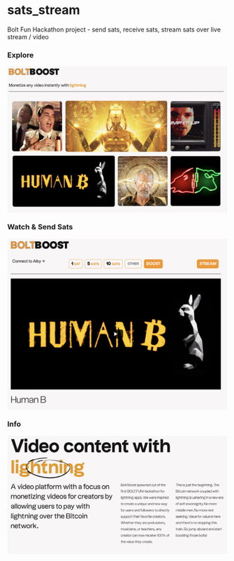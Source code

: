# sats_stream
Bolt Fun Hackathon project - send sats, receive sats, stream sats over live stream / video

### Explore
<img src="https://github.com/pcsubirachs/sats_stream/blob/main/img/ss_home.png" alt="drawing" align="middle" width="800"/>

### Watch & Send Sats
<img src="https://github.com/pcsubirachs/sats_stream/blob/main/img/ss_watch.png" alt="drawing" align="middle" width="800"/>

### Info
<img src="https://github.com/pcsubirachs/sats_stream/blob/main/img/info.png" alt="drawing" align="middle" width="800"/>